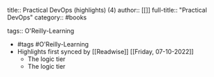 title:: Practical DevOps (highlights) (4)
author:: [[]]
full-title:: "Practical DevOps"
category:: #books

tags:: O'Reilly-Learning

- #tags #O'Reilly-Learning
- Highlights first synced by [[Readwise]] [[Friday, 07-10-2022]]
	- The logic tier
	- The logic tier